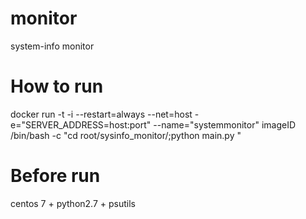 # monitor
system-info monitor

# How to run
docker run -t -i  --restart=always --net=host -e="SERVER_ADDRESS=host:port" --name="systemmonitor" imageID /bin/bash -c "cd root/sysinfo_monitor/;python main.py "

# Before run
centos 7 + python2.7 + psutils
